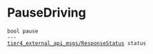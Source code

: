 # PauseDriving

<div class="highlight"><pre><code>bool pause
---
<a href="../../../tier4_external_api_msgs/msg/ResponseStatus">tier4_external_api_msgs/ResponseStatus</a> status
</code></pre></div>
